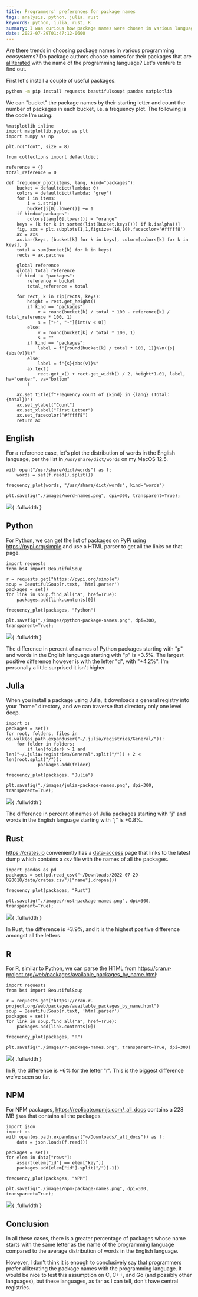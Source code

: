 ```yaml
---
title: Programmers' preferences for package names
tags: analysis, python, julia, rust
keywords: python, julia, rust, R
summary: I was curious how package names were chosen in various language ecosystems.
date: 2022-07-29T01:47:12-0600
---
```


Are there trends in choosing package names in various programming ecosystems?
Do package authors choose names for their packages that are [alliterated](https://en.wikipedia.org/wiki/Alliteration) with the name of the programming language?
Let's venture to find out.

First let's install a couple of useful packages.

```bash
python -m pip install requests beautifulsoup4 pandas matplotlib
```

We can "bucket" the package names by their starting letter and count the number of packages in each bucket, i.e. a frequency plot.
The following is the code I'm using:

```{.python .collapse}
%matplotlib inline
import matplotlib.pyplot as plt
import numpy as np

plt.rc("font", size = 8)

from collections import defaultdict

reference = {}
total_reference = 0

def frequency_plot(items, lang, kind="packages"):
    bucket = defaultdict(lambda: 0)
    colors = defaultdict(lambda: "grey")
    for i in items:
        i = i.strip()
        bucket[i[0].lower()] += 1
    if kind=="packages":
        colors[lang[0].lower()] = "orange"
    keys = [k for k in sorted(list(bucket.keys())) if k.isalpha()]
    fig, axs = plt.subplots(1,1,figsize=(16,10),facecolor='#fffff8')
    ax = axs
    ax.bar(keys, [bucket[k] for k in keys], color=[colors[k] for k in keys], )
    total = sum(bucket[k] for k in keys)
    rects = ax.patches

    global reference
    global total_reference
    if kind != "packages":
        reference = bucket
        total_reference = total

    for rect, k in zip(rects, keys):
        height = rect.get_height()
        if kind == "packages":
            v = round(bucket[k] / total * 100 - reference[k] / total_reference * 100, 1)
            s = ["+", "-"][int(v < 0)]
        else:
            v = round(bucket[k] / total * 100, 1)
            s = ""
        if kind == "packages":
            label = f"{round(bucket[k] / total * 100, 1)}%\n({s}{abs(v)}%)"
        else:
            label = f"{s}{abs(v)}%"
        ax.text(
            rect.get_x() + rect.get_width() / 2, height*1.01, label, ha="center", va="bottom"
        )

    ax.set_title(f"Frequency count of {kind} in {lang} (Total: {total})")
    ax.set_ylabel("Count")
    ax.set_xlabel("First Letter")
    ax.set_facecolor("#fffff8")
    return ax
```

## English

For a reference case, let's plot the distribution of words in the English language, per the list in `/usr/share/dict/words` on my MacOS 12.5.

```{.python .collapse}
with open("/usr/share/dict/words") as f:
    words = set(f.read().split())

frequency_plot(words, "/usr/share/dict/words", kind="words")
```

```{.python .hide}
plt.savefig("./images/word-names.png", dpi=300, transparent=True);
```

![](./images/word-names.png){ .fullwidth }

## Python

For Python, we can get the list of packages on PyPi using <https://pypi.org/simple> and use a HTML parser to get all the links on that page.

```{.python .collapse}
import requests
from bs4 import BeautifulSoup

r = requests.get("https://pypi.org/simple")
soup = BeautifulSoup(r.text, 'html.parser')
packages = set()
for link in soup.find_all("a", href=True):
    packages.add(link.contents[0])

frequency_plot(packages, "Python")
```

```{.python .hide}
plt.savefig("./images/python-package-names.png", dpi=300, transparent=True);
```

![](./images/python-package-names.png){ .fullwidth }

The difference in percent of names of Python packages starting with "p" and words in the English language starting with "p" is +3.5%.
The largest positive difference however is with the letter "d", with "+4.2%".
I'm personally a little surprised it isn't higher.

## Julia

When you install a package using Julia, it downloads a general registry into your "home" directory, and we can traverse that directory only one level deep.

```{.python .collapse}
import os
packages = set()
for root, folders, files in os.walk(os.path.expanduser("~/.julia/registries/General/")):
    for folder in folders:
        if len(folder) > 1 and len("~/.julia/registries/General".split("/")) + 2 < len(root.split("/")):
            packages.add(folder)

frequency_plot(packages, "Julia")
```

```{.python .hide}
plt.savefig("./images/julia-package-names.png", dpi=300, transparent=True);
```

![](./images/julia-package-names.png){ .fullwidth }

The difference in percent of names of Julia packages starting with "j" and words in the English language starting with "j" is +0.8%.

## Rust

<https://crates.io> conveniently has a [data-access](https://crates.io/data-access) page that links to the latest dump which contains a `csv` file with the names of all the packages.

```{.python .collapse}
import pandas as pd
packages = set(pd.read_csv("~/Downloads/2022-07-29-020018/data/crates.csv")["name"].dropna())

frequency_plot(packages, "Rust")
```

```{.python .hide}
plt.savefig("./images/rust-package-names.png", dpi=300, transparent=True);
```

![](./images/rust-package-names.png){ .fullwidth }

In Rust, the difference is +3.9%, and it is the highest positive difference amongst all the letters.

## R

For R, similar to Python, we can parse the HTML from <https://cran.r-project.org/web/packages/available_packages_by_name.html>:

```{.python .collapse}
import requests
from bs4 import BeautifulSoup

r = requests.get("https://cran.r-project.org/web/packages/available_packages_by_name.html")
soup = BeautifulSoup(r.text, 'html.parser')
packages = set()
for link in soup.find_all("a", href=True):
    packages.add(link.contents[0])

frequency_plot(packages, "R")
```

```{.python .hide}
plt.savefig("./images/r-package-names.png", transparent=True, dpi=300)
```

![](./images/r-package-names.png){ .fullwidth }

In R, the difference is +6% for the letter "r". This is the biggest difference we've seen so far.

## NPM

For NPM packages, <https://replicate.npmjs.com/_all_docs> contains a 228 MB `json` that contains all the packages.

```{.python .collapse}
import json
import os
with open(os.path.expanduser("~/Downloads/_all_docs")) as f:
    data = json.loads(f.read())

packages = set()
for elem in data["rows"]:
    assert(elem["id"] == elem["key"])
    packages.add(elem["id"].split("/")[-1])

frequency_plot(packages, "NPM")
```

```{.python .hide}
plt.savefig("./images/npm-package-names.png", dpi=300, transparent=True);
```

![](./images/npm-package-names.png){ .fullwidth }

## Conclusion

In all these cases, there is a greater percentage of packages whose name starts with the same letter as the name of the programming language compared to the average distribution of words in the English language.

However, I don't think it is enough to conclusively say that programmers prefer alliterating the package names with the programming language.
It would be nice to test this assumption on C, C++, and Go (and possibly other languages), but these languages, as far as I can tell, don't have central registries.
